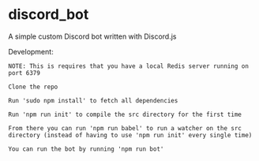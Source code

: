 # discord_bot
A simple custom Discord bot written with Discord.js

Development: 

    NOTE: This is requires that you have a local Redis server running on port 6379

	Clone the repo

	Run 'sudo npm install' to fetch all dependencies

	Run 'npm run init' to compile the src directory for the first time

	From there you can run 'npm run babel' to run a watcher on the src directory (instead of having to use 'npm run init' every single time)

	You can run the bot by running 'npm run bot'


